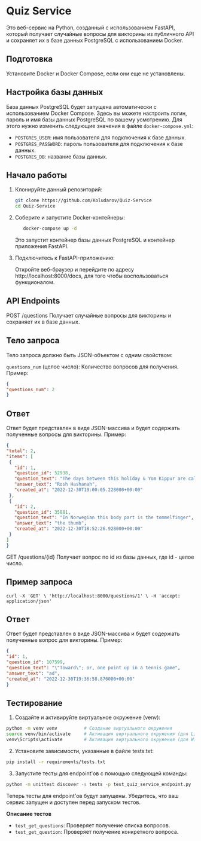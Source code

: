 # Quiz Service

Это веб-сервис на Python, созданный с использованием FastAPI, который получает случайные вопросы для викторины из публичного API и сохраняет их в базе данных PostgreSQL с использованием Docker.

## Подготовка

Установите Docker и Docker Compose, если они еще не установлены.


## Настройка базы данных

База данных PostgreSQL будет запущена автоматически с использованием Docker Compose. Здесь вы можете настроить логин, пароль и имя базы данных PostgreSQL по вашему усмотрению. Для этого нужно изменить следующие значения в файле `docker-compose.yml`:

- `POSTGRES_USER`: имя пользователя для подключения к базе данных.
- `POSTGRES_PASSWORD`: пароль пользователя для подключения к базе данных.
- `POSTGRES_DB`: название базы данных.

## Начало работы

1. Клонируйте данный репозиторий:

   ```bash
   git clone https://github.com/Koludarov/Quiz-Service
   cd Quiz-Service
    ```
2. Соберите и запустите Docker-контейнеры:
    
   ```bash
      docker-compose up -d
    ```
   Это запустит контейнер базы данных PostgreSQL и контейнер приложения FastAPI.


3. Подключитесь к FastAPI-приложению:

    Откройте веб-браузер и перейдите по адресу http://localhost:8000/docs, для того чтобы воспользоваться функционалом.
## API Endpoints
POST /questions
Получает случайные вопросы для викторины и сохраняет их в базе данных.

## Тело запроса

Тело запроса должно быть JSON-объектом с одним свойством:

`questions_num` (целое число): Количество вопросов для получения.
Пример:
   ```json
{
  "questions_num": 2
}
   ```
## Ответ

Ответ будет представлен в виде JSON-массива и будет содержать полученные вопросы для викторины.
Пример:
   ```json
{
  "total": 2,
  "items": [
    {
      "id": 1,
      "question_id": 52938,
      "question_text": "The days between this holiday & Yom Kippur are called the 10 Days of Penitence",
      "answer_text": "Rosh Hashanah",
      "created_at": "2022-12-30T19:00:05.228000+00:00"
    },
    {
      "id": 2,
      "question_id": 35881,
      "question_text": "In Norwegian this body part is the tommelfinger",
      "answer_text": "the thumb",
      "created_at": "2022-12-30T18:52:26.928000+00:00"
    }
  ]
}
   ```
GET /questions/{id}
Получает вопрос по id из базы данных, где id - целое число.

## Пример запроса

`curl -X 'GET' \
  'http://localhost:8000/questions/1' \
  -H 'accept: application/json'`



## Ответ

Ответ будет представлен в виде JSON-массива и будет содержать полученные вопрос для викторины.
Пример:
   ```json
{
  "id": 1,
  "question_id": 107599,
  "question_text": "\"Toward\"; or, one point up in a tennis game",
  "answer_text": "ad",
  "created_at": "2022-12-30T19:36:58.876000+00:00"
}
   ```

## Тестирование
1. Создайте и активируйте виртуальное окружение (venv):

```bash
python -m venv venv          # Создание виртуального окружения
source venv/bin/activate     # Активация виртуального окружения (для Linux/Mac)
venv\Scripts\activate        # Активация виртуального окружения (для Windows)
```
2. Установите зависимости, указанные в файле tests.txt:

```bash
pip install -r requirements/tests.txt
```
3. Запустите тесты для endpoint'ов с помощью следующей команды:

```bash
python -m unittest discover -s tests -p test_quiz_service_endpoint.py
```
Теперь тесты для endpoint'ов будут запущены. Убедитесь, что ваш сервис запущен и доступен перед запуском тестов.

**Описание тестов**
* `test_get_questions`: Проверяет получение списка вопросов.
* `test_get_question`: Проверяет получение конкретного вопроса.